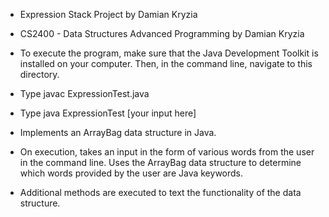 * Expression Stack Project by Damian Kryzia
* CS2400 - Data Structures Advanced Programming by Damian Kryzia

* To execute the program, make sure that the Java Development Toolkit is installed on your computer. Then, in the command line, navigate to this directory.
* Type javac ExpressionTest.java
* Type java ExpressionTest [your input here]

* Implements an ArrayBag data structure in Java.
* On execution, takes an input in the form of various words from the user in the command line. Uses the ArrayBag data structure to determine which words provided by the user are Java keywords.
* Additional methods are executed to text the functionality of the data structure.
